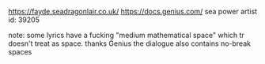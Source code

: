 https://fayde.seadragonlair.co.uk/
https://docs.genius.com/
sea power artist id: 39205

note: some lyrics have a fucking "medium mathematical space"
which tr doesn't treat as space. thanks Genius
the dialogue also contains no-break spaces
